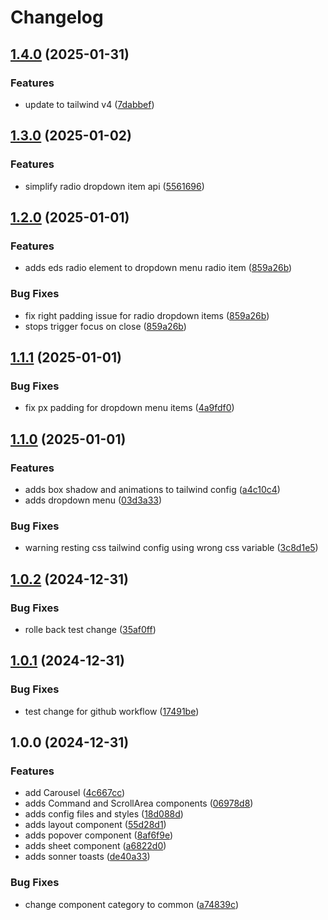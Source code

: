 # Changelog

## [1.4.0](https://github.com/FredrikMWold/equinor-registry/compare/v1.3.0...v1.4.0) (2025-01-31)


### Features

* update to tailwind v4 ([7dabbef](https://github.com/FredrikMWold/equinor-registry/commit/7dabbefbd1d77ff170d067cc2373228b7e4ab58a))

## [1.3.0](https://github.com/FredrikMWold/equinor-registry/compare/v1.2.0...v1.3.0) (2025-01-02)


### Features

* simplify radio dropdown item api ([5561696](https://github.com/FredrikMWold/equinor-registry/commit/5561696f3157d25fd4f7c8c511133f985c4714f6))

## [1.2.0](https://github.com/FredrikMWold/equinor-registry/compare/v1.1.1...v1.2.0) (2025-01-01)


### Features

* adds eds radio element to dropdown menu radio item ([859a26b](https://github.com/FredrikMWold/equinor-registry/commit/859a26b81610ec2a7f9f1c745cdb9f0c20b36254))


### Bug Fixes

* fix right padding issue for radio dropdown items ([859a26b](https://github.com/FredrikMWold/equinor-registry/commit/859a26b81610ec2a7f9f1c745cdb9f0c20b36254))
* stops trigger focus on close ([859a26b](https://github.com/FredrikMWold/equinor-registry/commit/859a26b81610ec2a7f9f1c745cdb9f0c20b36254))

## [1.1.1](https://github.com/FredrikMWold/equinor-registry/compare/v1.1.0...v1.1.1) (2025-01-01)


### Bug Fixes

* fix px padding for dropdown menu items ([4a9fdf0](https://github.com/FredrikMWold/equinor-registry/commit/4a9fdf0e741116bc1017b49225d65010d0ae67a1))

## [1.1.0](https://github.com/FredrikMWold/equinor-registry/compare/v1.0.2...v1.1.0) (2025-01-01)


### Features

* adds box shadow and animations to tailwind config ([a4c10c4](https://github.com/FredrikMWold/equinor-registry/commit/a4c10c485120c1f90f35707e37174176af8d3bf8))
* adds dropdown menu ([03d3a33](https://github.com/FredrikMWold/equinor-registry/commit/03d3a3351773c42dca663c7798a833ede86beae1))


### Bug Fixes

* warning resting css tailwind config using wrong css variable ([3c8d1e5](https://github.com/FredrikMWold/equinor-registry/commit/3c8d1e548274cb911698f41fe5e117c8ba1e68b8))

## [1.0.2](https://github.com/FredrikMWold/equinor-registry/compare/v1.0.1...v1.0.2) (2024-12-31)


### Bug Fixes

* rolle back test change ([35af0ff](https://github.com/FredrikMWold/equinor-registry/commit/35af0ff53f4e39b4c87945becf6584e1b2589501))

## [1.0.1](https://github.com/FredrikMWold/equinor-registry/compare/v1.0.0...v1.0.1) (2024-12-31)


### Bug Fixes

* test change for github workflow ([17491be](https://github.com/FredrikMWold/equinor-registry/commit/17491be9bf411ffa234d52b27389f2b8b0f18912))

## 1.0.0 (2024-12-31)


### Features

* add Carousel ([4c667cc](https://github.com/FredrikMWold/equinor-registry/commit/4c667cc926ba971d5ded1a9effa9ef1c128739cb))
* adds Command and ScrollArea components ([06978d8](https://github.com/FredrikMWold/equinor-registry/commit/06978d87edd6d959376c66318919d00bd4b719f3))
* adds config files and styles ([18d088d](https://github.com/FredrikMWold/equinor-registry/commit/18d088d6e62206c7ff0ab51ffdb6b9fb7814ce71))
* adds layout component ([55d28d1](https://github.com/FredrikMWold/equinor-registry/commit/55d28d19dbc7cf1dc303238c1d8941fe3a81f519))
* adds popover component ([8af6f9e](https://github.com/FredrikMWold/equinor-registry/commit/8af6f9ec353082c70acd963f18e36eceb28c0256))
* adds sheet component ([a6822d0](https://github.com/FredrikMWold/equinor-registry/commit/a6822d0ed6e94ff7edde0cecd51e00373279a05a))
* adds sonner toasts ([de40a33](https://github.com/FredrikMWold/equinor-registry/commit/de40a330ea9f78ab279a882c46714eda65e11212))


### Bug Fixes

* change component category to common ([a74839c](https://github.com/FredrikMWold/equinor-registry/commit/a74839c859cce901c45731998ced62be0f17d36c))
